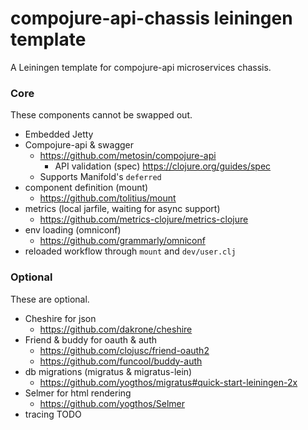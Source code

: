 # compojure-api-chassis leiningen template

A Leiningen template for compojure-api microservices chassis.


### Core

These components cannot be swapped out.

* Embedded Jetty
* Compojure-api & swagger 
  * https://github.com/metosin/compojure-api
    * API validation (spec) https://clojure.org/guides/spec
  * Supports Manifold's `deferred`
* component definition (mount) 
  * https://github.com/tolitius/mount
* metrics (local jarfile, waiting for async support) 
  * https://github.com/metrics-clojure/metrics-clojure
* env loading (omniconf) 
  * https://github.com/grammarly/omniconf
* reloaded workflow through `mount` and `dev/user.clj`   
  
### Optional

These are optional. 

* Cheshire for json
  * https://github.com/dakrone/cheshire
* Friend & buddy for oauth & auth
  * https://github.com/clojusc/friend-oauth2
  * https://github.com/funcool/buddy-auth
* db migrations (migratus & migratus-lein)
  * https://github.com/yogthos/migratus#quick-start-leiningen-2x
* Selmer for html rendering
  * https://github.com/yogthos/Selmer
* tracing TODO

